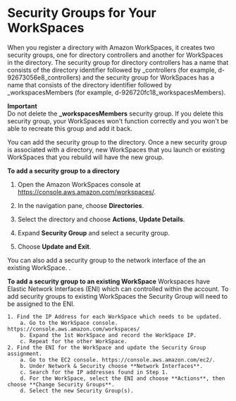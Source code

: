 # Security Groups for Your WorkSpaces<a name="amazon-workspaces-security-groups"></a>

When you register a directory with Amazon WorkSpaces, it creates two security groups, one for directory controllers and another for WorkSpaces in the directory\. The security group for directory controllers has a name that consists of the directory identifier followed by \_controllers \(for example, d\-92673056e8\_controllers\) and the security group for WorkSpaces has a name that consists of the directory identifier followed by \_workspacesMembers \(for example, d\-926720fc18\_workspacesMembers\)\.

**Important**  
Do not delete the **\_workspacesMembers** security group\. If you delete this security group, your WorkSpaces won't function correctly and you won't be able to recreate this group and add it back\. 



You can add the security group to the directory. Once a new security group is associated with a directory, new WorkSpaces that you launch or existing WorkSpaces that you rebuild will have the new group\.

**To add a security group to a directory**

1. Open the Amazon WorkSpaces console at [https://console\.aws\.amazon\.com/workspaces/](https://console.aws.amazon.com/workspaces/)\.

2. In the navigation pane, choose **Directories**\.

3. Select the directory and choose **Actions**, **Update Details**\.

4. Expand **Security Group** and select a security group\.

5. Choose **Update and Exit**\.


You can also add a security group to the network interface of the an existing WorkSpace.  \.

**To add a security group to an existing WorkSpace**
Workspaces have Elastic Network Interfaces (ENI) which can controlled within the account. To add security groups to existing WorkSpaces the Security Group will need to be assigned to the ENI.  

	1. Find the IP Address for each WorkSpace which needs to be updated.
		a. Go to the WorkSpace console. https://console.aws.amazon.com/workspaces/
		b. Expand the 1st WorkSpace and record the WorkSpace IP.
		c. Repeat for the other WorkSpace.
	2. Find the ENI for the WorkSpace and update the Security Group assignment. 
		a. Go to the EC2 console. https://console.aws.amazon.com/ec2/.
		b. Under Network & Security choose **Network Interfaces**.
		c. Search for the IP addresses found in Step 1.
		d. For the WorkSpace, select the ENI and choose **Actions**, then choose **Change Security Groups**.
		d. Select the new Security Group(s).